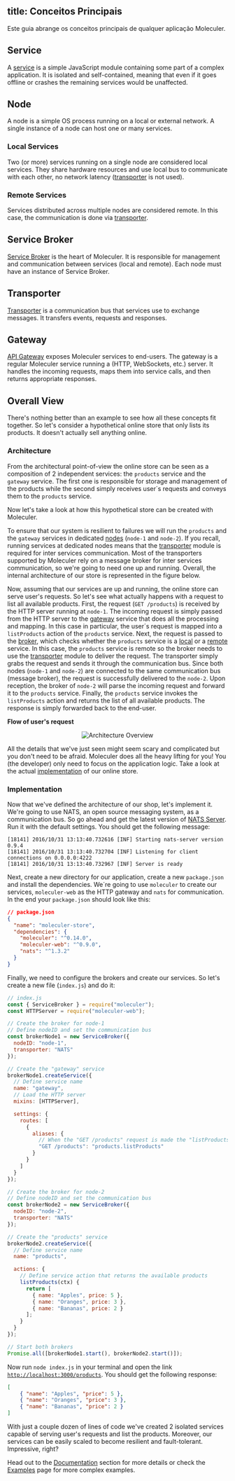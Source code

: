 title: Conceitos Principais
---

Este guia abrange os conceitos principais de qualquer aplicação Moleculer.

## Service
A [service](services.html) is a simple JavaScript module containing some part of a complex application. It is isolated and self-contained, meaning that even if it goes offline or crashes the remaining services would be unaffected.

## Node
A node is a simple OS process running on a local or external network. A single instance of a node can host one or many services.

### Local Services
Two (or more) services running on a single node are considered local services. They share hardware resources and use local bus to communicate with each other, no network latency ([transporter](#Transporter) is not used).

### Remote Services
Services distributed across multiple nodes are considered remote. In this case, the communication is done via [transporter](#Transporter).

## Service Broker
[Service Broker](broker.html) is the heart of Moleculer. It is responsible for management and communication between services (local and remote). Each node must have an instance of Service Broker.

## Transporter
[Transporter](networking.html) is a communication bus that services use to exchange messages. It transfers events, requests and responses.

## Gateway
[API Gateway](moleculer-web.html) exposes Moleculer services to end-users. The gateway is a regular Moleculer service running a (HTTP, WebSockets, etc.) server. It handles the incoming requests, maps them into service calls, and then returns appropriate responses.

## Overall View
There's nothing better than an example to see how all these concepts fit together. So let's consider a hypothetical online store that only lists its products. It doesn't actually sell anything online.

### Architecture

From the architectural point-of-view the online store can be seen as a composition of 2 independent services: the `products` service and the `gateway` service. The first one is  responsible for storage and management of the products while the second simply receives user´s requests and conveys them to the `products` service.

Now let's take a look at how this hypothetical store can be created with Moleculer.

To ensure that our system is resilient to failures we will run the `products` and the `gateway` services in dedicated [nodes](#Node) (`node-1` and `node-2`). If you recall, running services at dedicated nodes means that the [transporter](#Transporter) module is required for inter services communication. Most of the transporters supported by Moleculer rely on a message broker for inter services communication, so we're going to need one up and running. Overall, the internal architecture of our store is represented in the figure below.

Now, assuming that our services are up and running, the online store can serve user's requests. So let's see what actually happens with a request to list all available products. First, the request (`GET /products`) is received by the HTTP server running at `node-1`. The incoming request is simply passed from the HTTP server to the [gateway](#Gateway) service that does all the processing and mapping. In this case in particular, the user´s request is mapped into a `listProducts` action of the `products` service.  Next, the request is passed to the [broker](#Service-Broker), which checks whether the `products` service is a [local](#Local-Services) or a [remote](#Remote-Services) service. In this case, the `products` service is remote so the broker needs to use the [transporter](#Transporter) module to deliver the request. The transporter simply grabs the request and sends it through the communication bus. Since both nodes (`node-1` and `node-2`) are connected to the same communication bus (message broker), the request is successfully delivered to the `node-2`. Upon reception, the broker of `node-2` will parse the incoming request and forward it to the `products` service. Finally, the `products` service invokes the `listProducts` action and returns the list of all available products. The response is simply forwarded back to the end-user.

**Flow of user's request**
<div align="center">
    <img src="assets/overview.svg" alt="Architecture Overview" />
</div>

All the details that we've just seen might seem scary and complicated but you don't need to be afraid. Moleculer does all the heavy lifting for you! You (the developer) only need to focus on the application logic. Take a look at the actual [implementation](#Implementation) of our online store.

### Implementation
Now that we've defined the architecture of our shop, let's implement it. We're going to use NATS, an open source messaging system, as a communication bus. So go ahead and get the latest version of [NATS Server](https://nats.io/download/nats-io/nats-server/). Run it with the default settings. You should get the following message:

```
[18141] 2016/10/31 13:13:40.732616 [INF] Starting nats-server version 0.9.4
[18141] 2016/10/31 13:13:40.732704 [INF] Listening for client connections on 0.0.0.0:4222
[18141] 2016/10/31 13:13:40.732967 [INF] Server is ready
```

Next, create a new directory for our application, create a new `package.json` and install the dependencies. We´re going to use `moleculer` to create our services, `moleculer-web` as the HTTP gateway and `nats` for communication. In the end your `package.json` should look like this:

```json
// package.json
{
  "name": "moleculer-store",
  "dependencies": {
    "moleculer": "^0.14.0",
    "moleculer-web": "^0.9.0",
    "nats": "^1.3.2"
  }
}
```

Finally, we need to configure the brokers and create our services. So let's create a new file (`index.js`) and do it:
```javascript
// index.js
const { ServiceBroker } = require("moleculer");
const HTTPServer = require("moleculer-web");

// Create the broker for node-1
// Define nodeID and set the communication bus
const brokerNode1 = new ServiceBroker({
  nodeID: "node-1",
  transporter: "NATS"
});

// Create the "gateway" service
brokerNode1.createService({
  // Define service name
  name: "gateway",
  // Load the HTTP server
  mixins: [HTTPServer],

  settings: {
    routes: [
      {
        aliases: {
          // When the "GET /products" request is made the "listProducts" action of "products" service is executed
          "GET /products": "products.listProducts"
        }
      }
    ]
  }
});

// Create the broker for node-2
// Define nodeID and set the communication bus
const brokerNode2 = new ServiceBroker({
  nodeID: "node-2",
  transporter: "NATS"
});

// Create the "products" service
brokerNode2.createService({
  // Define service name
  name: "products",

  actions: {
    // Define service action that returns the available products
    listProducts(ctx) {
      return [
        { name: "Apples", price: 5 },
        { name: "Oranges", price: 3 },
        { name: "Bananas", price: 2 }
      ];
    }
  }
});

// Start both brokers
Promise.all([brokerNode1.start(), brokerNode2.start()]);
```
Now run `node index.js` in your terminal and open the link [`http://localhost:3000/products`](http://localhost:3000/products). You should get the following response:
```json
[
    { "name": "Apples", "price": 5 },
    { "name": "Oranges", "price": 3 },
    { "name": "Bananas", "price": 2 }
]
```

With just a couple dozen of lines of code we've created 2 isolated services capable of serving user's requests and list the products. Moreover, our services can be easily scaled to become resilient and fault-tolerant. Impressive, right?

Head out to the [Documentation](broker.html) section for more details or check the [Examples](examples.html) page for more complex examples.